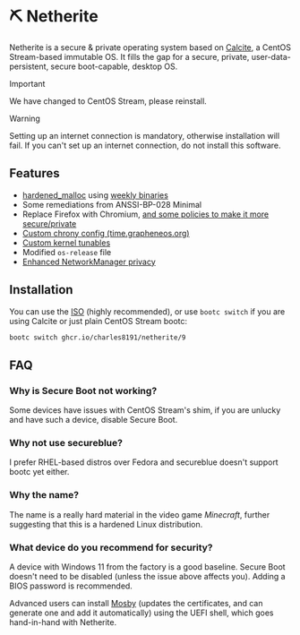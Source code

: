 # :pick: Netherite

Netherite is a secure & private operating system based on [Calcite](https://github.com/charles8191/calcite), a CentOS Stream-based immutable OS. It fills the gap for a secure, private, user-data-persistent, secure boot-capable, desktop OS.

> [!IMPORTANT]
> We have changed to CentOS Stream, please reinstall.

> [!WARNING]
> Setting up an internet connection is mandatory, otherwise installation will fail. If you can't set up an internet connection, do not install this software.

## Features

- [hardened_malloc](https://github.com/GrapheneOS/hardened_malloc) using [weekly binaries](https://github.com/charles8191/hardened_malloc)
- Some remediations from ANSSI-BP-028 Minimal
- Replace Firefox with Chromium, [and some policies to make it more secure/private](browser.json)
- [Custom chrony config (time.grapheneos.org)](chrony.conf)
- [Custom kernel tunables](tunables.conf)
- Modified `os-release` file
- [Enhanced NetworkManager privacy](net-privacy.conf)

## Installation

You can use the [ISO](https://github.com/charles8191/netherite/releases/latest/download/9.iso) (highly recommended), or use `bootc switch` if you are using Calcite or just plain CentOS Stream bootc:

```bash
bootc switch ghcr.io/charles8191/netherite/9
```

## FAQ

### Why is Secure Boot not working?

Some devices have issues with CentOS Stream's shim, if you are unlucky and have such a device, disable Secure Boot.

### Why not use secureblue?

I prefer RHEL-based distros over Fedora and secureblue doesn't support bootc yet either.

### Why the name?

The name is a really hard material in the video game _Minecraft_, further suggesting that this is a hardened Linux distribution.

### What device do you recommend for security?

A device with Windows 11 from the factory is a good baseline. Secure Boot doesn't need to be disabled (unless the issue above affects you). Adding a BIOS password is recommended.

Advanced users can install [Mosby](https://github.com/pbatard/Mosby) (updates the certificates, and can generate one and add it automatically) using the UEFI shell, which goes hand-in-hand with Netherite.
